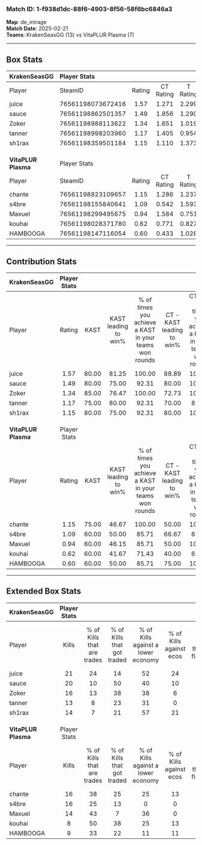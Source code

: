 ### Match ID: 1-f938d1dc-88f6-4903-8f56-58f6bc6846a3  
**Map**: de_mirage  
**Match Date**: 2025-02-21  
**Teams**: KrakenSeasGG (13) vs VitaPLUR Plasma (7)  

---  

## Box Stats  

| **KrakenSeasGG**    | Player Stats      |        |           |          |       |       |       |         |        |      |     |
| :- | :- | :-: | :-: | :-: | :-: | :-: | :-: | :-: | :-: | :-: | :-: |
| Player              | SteamID           | Rating | CT Rating | T Rating | KAST  |  ADR  | Kills | Assists | Deaths | K/D  | HS% |
| juice               | 76561198073672416 |  1.57  |   1.271   |  2.299   | 80.00 | 86.0  |  21   |    1    |   10   | 2.10 | 47  |
| sauce               | 76561198862501357 |  1.49  |   1.856   |  1.290   | 80.00 | 105.7 |  20   |    4    |   14   | 1.43 | 55  |
| Zoker               | 76561198988113622 |  1.34  |   1.651   |  1.019   | 85.00 | 100.1 |  16   |   10    |   15   | 1.07 | 37  |
| tanner              | 76561198998203960 |  1.17  |   1.405   |  0.954   | 75.00 | 80.9  |  13   |    7    |   11   | 1.18 | 30  |
| sh1rax              | 76561198359501184 |  1.15  |   1.110   |  1.373   | 80.00 | 78.3  |  14   |    5    |   14   | 1.00 | 71  |
|                     |                   |        |           |          |       |       |       |         |        |      |     |
|                     |                   |        |           |          |       |       |       |         |        |      |     |
|                     |                   |        |           |          |       |       |       |         |        |      |     |
| **VitaPLUR Plasma** | Player Stats      |        |           |          |       |       |       |         |        |      |     |
| Player              | SteamID           | Rating | CT Rating | T Rating | KAST  |  ADR  | Kills | Assists | Deaths | K/D  | HS% |
| chante              | 76561198823109657 |  1.15  |   1.286   |  1.237   | 75.00 | 90.0  |  16   |    3    |   17   | 0.94 | 81  |
| s4bre               | 76561198155840641 |  1.09  |   0.542   |  1.593   | 60.00 | 85.9  |  16   |    5    |   15   | 1.07 | 43  |
| Maxuel              | 76561198299495675 |  0.94  |   1.584   |  0.751   | 60.00 | 74.0  |  14   |    5    |   16   | 0.88 | 71  |
| kouhai              | 76561198028371780 |  0.62  |   0.771   |  0.827   | 60.00 | 76.3  |   8   |    7    |   19   | 0.42 | 62  |
| HAMBOOGA            | 76561198147116054 |  0.60  |   0.433   |  1.028   | 60.00 | 51.5  |   9   |    6    |   18   | 0.50 | 22  |
---  

## Contribution Stats  

| **KrakenSeasGG**    | Player Stats |       |                      |                                                        |                           |                                                             |                          |                                                            |
| :- | :-: | :-: | :-: | :-: | :-: | :-: | :-: | :-: |
| Player              |    Rating    | KAST  | KAST leading to win% | % of times you achieve a KAST in your teams won rounds | CT - KAST leading to win% | CT - % of times you achieve a KAST in your teams won rounds | T - KAST leading to win% | T - % of times you achieve a KAST in your teams won rounds |
| juice               |     1.57     | 80.00 |        81.25         |                         100.00                         |           88.89           |                           100.00                            |          71.43           |                           100.00                           |
| sauce               |     1.49     | 80.00 |        75.00         |                         92.31                          |           80.00           |                           100.00                            |          66.67           |                           80.00                            |
| Zoker               |     1.34     | 85.00 |        76.47         |                         100.00                         |           72.73           |                           100.00                            |          83.33           |                           100.00                           |
| tanner              |     1.17     | 75.00 |        80.00         |                         92.31                          |           70.00           |                            87.50                            |          100.00          |                           100.00                           |
| sh1rax              |     1.15     | 80.00 |        75.00         |                         92.31                          |           80.00           |                           100.00                            |          66.67           |                           80.00                            |
|                     |              |       |                      |                                                        |                           |                                                             |                          |                                                            |
|                     |              |       |                      |                                                        |                           |                                                             |                          |                                                            |
|                     |              |       |                      |                                                        |                           |                                                             |                          |                                                            |
| **VitaPLUR Plasma** | Player Stats |       |                      |                                                        |                           |                                                             |                          |                                                            |
| Player              |    Rating    | KAST  | KAST leading to win% | % of times you achieve a KAST in your teams won rounds | CT - KAST leading to win% | CT - % of times you achieve a KAST in your teams won rounds | T - KAST leading to win% | T - % of times you achieve a KAST in your teams won rounds |
| chante              |     1.15     | 75.00 |        46.67         |                         100.00                         |           50.00           |                           100.00                            |          44.44           |                           100.00                           |
| s4bre               |     1.09     | 60.00 |        50.00         |                         85.71                          |           66.67           |                            66.67                            |          44.44           |                           100.00                           |
| Maxuel              |     0.94     | 60.00 |        46.15         |                         85.71                          |           50.00           |                           100.00                            |          42.86           |                           75.00                            |
| kouhai              |     0.62     | 60.00 |        41.67         |                         71.43                          |           40.00           |                            66.67                            |          42.86           |                           75.00                            |
| HAMBOOGA            |     0.60     | 60.00 |        50.00         |                         85.71                          |           75.00           |                           100.00                            |          37.50           |                           75.00                            |
---  

## Extended Box Stats  

| **KrakenSeasGG**    | Player Stats |                            |                            |                                    |                         |                              |                                 |        |                             |                                     |                          |                               |                            |
| :- | :-: | :-: | :-: | :-: | :-: | :-: | :-: | :-: | :-: | :-: | :-: | :-: | :-: |
| Player              |    Kills     | % of Kills that are trades | % of Kills that got traded | % of Kills against a lower economy | % of Kills against ecos | % of Kills that are flawless | % of Kills that are close duels | Deaths | % of Deaths that get traded | % of Deaths against a lower economy | % of Deaths against ecos | % of Deaths that are flawless | % of Deaths that are close |
| juice               |      21      |             24             |             14             |                 52                 |           24            |              76              |                5                |   10   |             10              |                 40                  |            0             |              70               |             10             |
| sauce               |      20      |             10             |             50             |                 40                 |           10            |              55              |                5                |   14   |             36              |                 29                  |            0             |              71               |             7              |
| Zoker               |      16      |             13             |             38             |                 38                 |            6            |              56              |               13                |   15   |             13              |                 20                  |            0             |              67               |             0              |
| tanner              |      13      |             8              |             23             |                 31                 |            0            |              46              |               23                |   11   |             18              |                 27                  |            0             |              55               |             9              |
| sh1rax              |      14      |             7              |             21             |                 57                 |           21            |              57              |               21                |   14   |             14              |                 29                  |            0             |              57               |             7              |
|                     |              |                            |                            |                                    |                         |                              |                                 |        |                             |                                     |                          |                               |                            |
|                     |              |                            |                            |                                    |                         |                              |                                 |        |                             |                                     |                          |                               |                            |
|                     |              |                            |                            |                                    |                         |                              |                                 |        |                             |                                     |                          |                               |                            |
| **VitaPLUR Plasma** | Player Stats |                            |                            |                                    |                         |                              |                                 |        |                             |                                     |                          |                               |                            |
| Player              |    Kills     | % of Kills that are trades | % of Kills that got traded | % of Kills against a lower economy | % of Kills against ecos | % of Kills that are flawless | % of Kills that are close duels | Deaths | % of Deaths that get traded | % of Deaths against a lower economy | % of Deaths against ecos | % of Deaths that are flawless | % of Deaths that are close |
| chante              |      16      |             38             |             25             |                 25                 |           13            |              63              |                6                |   17   |             24              |                 12                  |            0             |              41               |             12             |
| s4bre               |      16      |             25             |             13             |                 0                  |            0            |              63              |                0                |   15   |             20              |                 13                  |            0             |              73               |             7              |
| Maxuel              |      14      |             43             |             7              |                 36                 |            0            |              71              |               14                |   16   |             25              |                  6                  |            0             |              63               |             13             |
| kouhai              |      8       |             50             |             38             |                 25                 |           13            |              50              |                0                |   19   |             37              |                 11                  |            0             |              47               |             11             |
| HAMBOOGA            |      9       |             33             |             22             |                 11                 |           11            |              67              |               11                |   18   |             39              |                 17                  |            6             |              67               |             17             |
